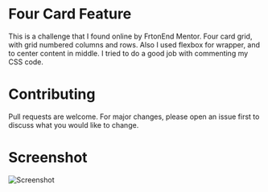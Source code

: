 # Four Card Feature

This is a challenge that I found online by FrtonEnd Mentor. Four card grid, with grid numbered columns and rows. Also I used flexbox for wrapper, and to center content in middle. I tried to do a good job with commenting my CSS code. 

# Contributing

Pull requests are welcome. For major changes, please open an issue first to discuss what you would like to change.

# Screenshot
![Screenshot](https://i.imgur.com/9nCvmKJ.png)
